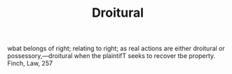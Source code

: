 ---
title: Droitural
letter: D
permalink: "/definitions/bld-droitural.html"
body: wbat belongs of right; relating to right; as real actions are either droitural
  or possessory,—droitural when the plaintifT seeks to recover tbe property. Finch,
  Law, 257
published_at: '2018-07-07'
source: Black's Law Dictionary 2nd Ed (1910)
layout: post
---